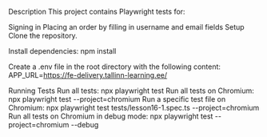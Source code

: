 Description
This project contains Playwright tests for:

Signing in
Placing an order by filling in username and email fields
Setup
Clone the repository.

Install dependencies: npm install

Сreate a .env file in the root directory with the following content: APP_URL=https://fe-delivery.tallinn-learning.ee/

Running Tests
Run all tests: npx playwright test
Run all tests on Chromium: npx playwright test --project=chromium
Run a specific test file on Chromium: npx playwright test tests/lesson16-1.spec.ts --project=chromium
Run all tests on Chromium in debug mode: npx playwright test --project=chromium --debug


